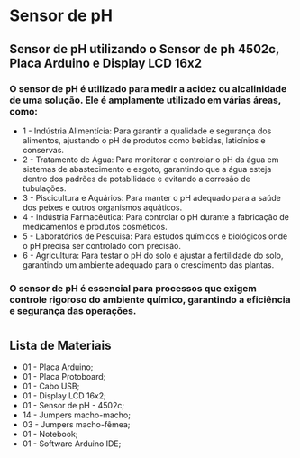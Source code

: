 # Sensor de pH

## Sensor de pH utilizando o Sensor de ph 4502c, Placa Arduino e Display LCD 16x2

### O sensor de pH é utilizado para medir a acidez ou alcalinidade de uma solução. Ele é amplamente utilizado em várias áreas, como:
* 1 - Indústria Alimentícia: Para garantir a qualidade e segurança dos alimentos, ajustando o pH de produtos como bebidas, laticínios e conservas.
* 2 - Tratamento de Água: Para monitorar e controlar o pH da água em sistemas de abastecimento e esgoto, garantindo que a água esteja dentro dos padrões de potabilidade e evitando a corrosão de tubulações.
* 3 - Piscicultura e Aquários: Para manter o pH adequado para a saúde dos peixes e outros organismos aquáticos.
* 4 - Indústria Farmacêutica: Para controlar o pH durante a fabricação de medicamentos e produtos cosméticos.
* 5 - Laboratórios de Pesquisa: Para estudos químicos e biológicos onde o pH precisa ser controlado com precisão.
* 6 - Agricultura: Para testar o pH do solo e ajustar a fertilidade do solo, garantindo um ambiente adequado para o crescimento das plantas.
### O sensor de pH é essencial para processos que exigem controle rigoroso do ambiente químico, garantindo a eficiência e segurança das operações.

# 
## Lista de Materiais

* 01 - Placa Arduino;
* 01 - Placa Protoboard;
* 01 - Cabo USB;
* 01 - Display LCD 16x2;
* 01 - Sensor de pH - 4502c;
* 14 - Jumpers macho-macho;
* 03 - Jumpers macho-fêmea;
* 01 - Notebook;
* 01 - Software Arduino IDE;

